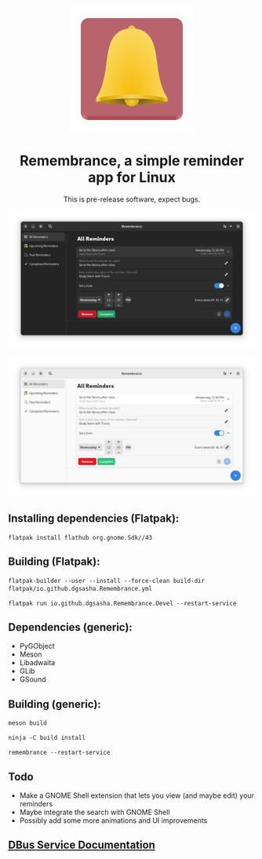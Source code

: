 <div align="center">

![Remembrance](data/icons/io.github.dgsasha.Remembrance.svg)
# Remembrance, a simple reminder app for Linux

This is pre-release software, expect bugs.

![screenshot-dark](screenshot-dark.png)

![screenshot-light](screenshot-light.png)

</div>

## Installing dependencies (Flatpak):
```
flatpak install flathub org.gnome.Sdk//43
```

## Building (Flatpak):
```
flatpak-builder --user --install --force-clean build-dir flatpak/io.github.dgsasha.Remembrance.yml
```
```
flatpak run io.github.dgsasha.Remembrance.Devel --restart-service
```

## Dependencies (generic):
- PyGObject
- Meson
- Libadwaita
- GLib
- GSound

## Building (generic):
```
meson build
```
```
ninja -C build install
```
```
remembrance --restart-service
```

## Todo
- Make a GNOME Shell extension that lets you view (and maybe edit) your reminders
- Maybe integrate the search with GNOME Shell
- Possibly add some more animations and UI improvements

## [DBus Service Documentation](REMEMBRANCE_SERVICE.md)
